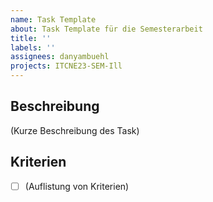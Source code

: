 ```yaml
---
name: Task Template
about: Task Template für die Semesterarbeit
title: ''
labels: ''
assignees: danyambuehl
projects: ITCNE23-SEM-Ill
---
```


## Beschreibung

(Kurze Beschreibung des Task)

## Kriterien

- [ ] (Auflistung von Kriterien)

